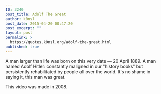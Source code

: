 ```yaml
---
ID: 3240
post_title: Adolf The Great
author: k0nsl
post_date: 2015-04-20 00:47:20
post_excerpt: ""
layout: post
permalink: >
  https://quotes.k0nsl.org/adolf-the-great.html
published: true
---
```

A man larger than life was born on this very date — 20 April 1889. A man named Adolf Hitler: constantly maligned in our "history books" but persistently rehabilitated by people all over the world. It's no shame in saying it, this man was great.

This video was made in 2008.